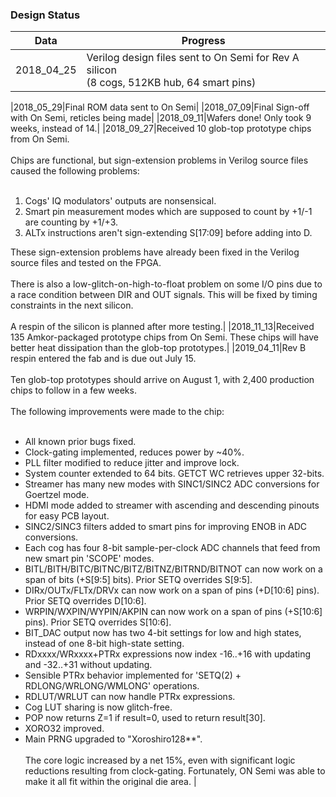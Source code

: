 ### Design Status
| Data | Progress |
|------|----------|
|2018_04_25|Verilog design files sent to On Semi for Rev A silicon<br/>(8 cogs, 512KB hub, 64 smart pins)|

|2018_05_29|Final ROM data sent to On Semi|
|2018_07_09|Final Sign-off with On Semi, reticles being made|
|2018_09_11|Wafers done! Only took 9 weeks, instead of 14.|
|2018_09_27|Received 10 glob-top prototype chips from On Semi.<br/><br/>Chips are functional, but sign-extension problems in Verilog source files caused the following problems:<br/><br/><ol><li>Cogs' IQ modulators' outputs are nonsensical.</li><li>Smart pin measurement modes which are supposed to count by +1/-1 are counting by +1/+3.</li><li>ALTx instructions aren't sign-extending S[17:09] before adding into D.</li></ol>These sign-extension problems have already been fixed in the Verilog source files and tested on the FPGA.<br/><br/>There is also a low-glitch-on-high-to-float problem on some I/O pins due to a race condition between DIR and OUT signals. This will be fixed by timing constraints in the next silicon.<br/><br/>A respin of the silicon is planned after more testing.|
|2018_11_13|Received 135 Amkor-packaged prototype chips from On Semi. These chips will have better heat dissipation than the glob-top prototypes.|
|2019_04_11|Rev B respin entered the fab and is due out July 15.<br/><br/>Ten glob-top prototypes should arrive on August 1, with 2,400 production chips to follow in a few weeks.<br/><br/>The following improvements were made to the chip:<br/><br/><ul><li>All known prior bugs fixed.</li><li>Clock-gating implemented, reduces power by ~40%.</li><li>PLL filter modified to reduce jitter and improve lock.</li><li>System counter extended to 64 bits. GETCT WC retrieves upper 32-bits.</li><li>Streamer has many new modes with SINC1/SINC2 ADC conversions for Goertzel mode.</li><li>HDMI mode added to streamer with ascending and descending pinouts for easy PCB layout.</li><li>SINC2/SINC3 filters added to smart pins for improving ENOB in ADC conversions.</li><li>Each cog has four 8-bit sample-per-clock ADC channels that feed from new smart pin 'SCOPE' modes.</li><li>BITL/BITH/BITC/BITNC/BITZ/BITNZ/BITRND/BITNOT can now work on a span of bits (+S[9:5] bits). Prior SETQ overrides S[9:5].</li><li>DIRx/OUTx/FLTx/DRVx can now work on a span of pins (+D[10:6] pins). Prior SETQ overrides D[10:6].</li><li>WRPIN/WXPIN/WYPIN/AKPIN can now work on a span of pins (+S[10:6] pins). Prior SETQ overrides S[10:6].</li><li>BIT_DAC output now has two 4-bit settings for low and high states, instead of one 8-bit high-state setting.</li><li>RDxxxx/WRxxxx+PTRx expressions now index -16..+16 with updating and -32..+31 without updating.</li><li>Sensible PTRx behavior implemented for 'SETQ(2) + RDLONG/WRLONG/WMLONG' operations.</li><li>RDLUT/WRLUT can now handle PTRx expressions.</li><li>Cog LUT sharing is now glitch-free.</li><li>POP now returns Z=1 if result=0, used to return result[30].</li><li>XORO32 improved.</li><li>Main PRNG upgraded to "Xoroshiro128**".<br/><br/>The core logic increased by a net 15%, even with significant logic reductions resulting from clock-gating. Fortunately, ON Semi was able to make it all fit within the original die area.
|
